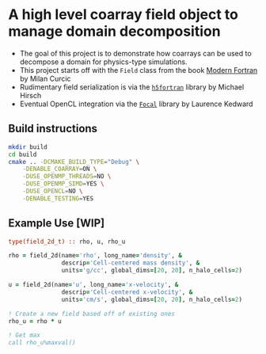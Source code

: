 # A high level coarray field object to manage domain decomposition

* The goal of this project is to demonstrate how coarrays can be used to decompose a domain for physics-type simulations.
* This project starts off with the `Field` class from the book [Modern Fortran](https://github.com/modern-fortran/tsunami) by Milan Curcic
* Rudimentary field serialization is via the [`h5fortran`](https://github.com/geospace-code/h5fortran) library by Michael Hirsch
* Eventual OpenCL integration via the [`Focal`](https://github.com/LKedward/focal) library by Laurence Kedward 

## Build instructions
```bash
mkdir build
cd build
cmake .. -DCMAKE_BUILD_TYPE="Debug" \
    -DENABLE_COARRAY=ON \
    -DUSE_OPENMP_THREADS=NO \
    -DUSE_OPENMP_SIMD=YES \
    -DUSE_OPENCL=NO \
    -DENABLE_TESTING=YES
```

## Example Use [WIP]
```fortran
type(field_2d_t) :: rho, u, rho_u

rho = field_2d(name='rho', long_name='density', &
               descrip='Cell-centered mass density', &
               units='g/cc', global_dims=[20, 20], n_halo_cells=2)

u = field_2d(name='u', long_name='x-velocity', &
               descrip='Cell-centered x-velocity', &
               units='cm/s', global_dims=[20, 20], n_halo_cells=2)

! Create a new field based off of existing ones
rho_u = rho * u

! Get max
call rho_u%maxval()
```